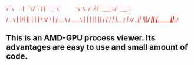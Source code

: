 <span style="color:red">

     _     __  __  ____        __   __ _____  ____  
    / \   |  \/  ||  _ \       \ \ / /| ____|/ ___| 
   / _ \  | |\/| || | | |       \ V / |  _|  \___ \ 
  / ___ \ | |  | || |_| |        | |  | |___  ___) |
 /_/   \_\|_|  |_||____/         |_|  |_____||____/ 

</span>

## This is an AMD-GPU process viewer. Its advantages are easy to use and small amount of code.


